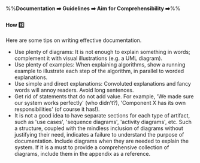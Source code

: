 <link rel="stylesheet" href="{{baseUrl}}/css/textbook.css">

<div class="website-content">

%%**Documentation :arrow_right: Guidelines :arrow_right: Aim for Comprehensibility :arrow_right:**%%

#### How :two:

<div id="main">

Here are some tips on writing effective documentation.

*	Use plenty of diagrams: It is not enough to explain something in words; complement it with visual illustrations (e.g. a UML diagram).
*	Use plenty of examples: When explaining algorithms, show a running example to illustrate each step of the algorithm, in parallel to worded explanations.
*	Use simple and direct explanations: Convoluted explanations and fancy words will annoy readers. Avoid long sentences.
*	Get rid of statements that do not add value. For example, 'We made sure our system works perfectly' (who didn't?), 'Component X has its own responsibilities' (of course it has!).
*	It is not a good idea to have separate sections for each type of artifact, such as 'use cases', 'sequence diagrams', 'activity diagrams', etc. Such a structure, coupled with the mindless inclusion of diagrams without justifying their need, indicates a failure to understand the purpose of documentation. Include diagrams when they are needed to explain the system. If it is a must to provide a comprehensive collection of diagrams, include them in the appendix as a reference.


</div>
</div>
